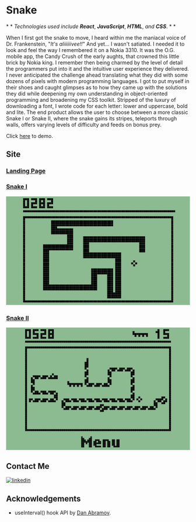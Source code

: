 # Snake

\* *  *Technologies used include* ***React***, ***JavaScript***, ***HTML***, *and* ***CSS***. * * 

<!-- [<img width="900px" src="public/images/screenshot.png"/>](https://nokia-snake-jupiter-desphy.vercel.app/) -->
When I first got the snake to move, I heard within me the maniacal voice of Dr. Frankenstein, "*It's aliiiiiivee!!*" And yet... I wasn't satiated. I needed it to look and feel the way I remembered it on a Nokia 3310. It was the O.G. mobile app, the Candy Crush of the early aughts, that crowned this little brick by Nokia king. I remember then being charmed by the level of detail the programmers put into it and the intuitive user experience they delivered. I never anticipated the challenge ahead translating what they did with some dozens of pixels with modern programming languages. I got to put myself in their shoes and caught glimpses as to how they came up with the solutions they did while deepening my own understanding in object-oriented programming and broadening my CSS toolkit. Stripped of the luxury of downloading a font, I wrote code for each letter: lower and uppercase, bold and lite. The end product allows the user to choose between a more classic Snake I or Snake II, where the snake gains its stripes, teleports through walls, offers varying levels of difficulty and feeds on bonus prey.

Click [here](https://nokia-snake-jupiter-desphy.vercel.app/) to demo.
## Site
### [Landing Page](https://nokia-snake-jupiter-desphy.vercel.app/)

### [Snake I](https://nokia-snake-jupiter-desphy.vercel.app/snake1)

[<img width="800px" src="src/screenshots/snake-1.png"/>](https://nokia-snake-jupiter-desphy.vercel.app/snake1)


### [Snake II](https://nokia-snake-jupiter-desphy.vercel.app/snake2)

[<img width="800px" src="src/screenshots/snake-2-screenshot.png"/>](https://nokia-snake-jupiter-desphy.vercel.app/snake2)
  

## Contact Me
<!-- [![portfolio](https://img.shields.io/badge/my_portfolio-000?style=for-the-badge&logo=ko-fi&logoColor=white)](https://nokia-snake-jupiter-desphy.vercel.app/) -->

[![linkedin](https://img.shields.io/badge/linkedin-0A66C2?style=for-the-badge&logo=linkedin&logoColor=white)](https://www.linkedin.com/in/jupiterdesphy/)

## Acknowledgements

 - useInterval() hook API by [Dan Abramov](https://overreacted.io/making-setinterval-declarative-with-react-hooks/).
